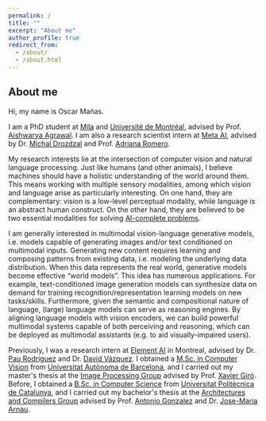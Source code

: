 ```yaml
---
permalink: /
title: ""
excerpt: "About me"
author_profile: true
redirect_from: 
  - /about/
  - /about.html
---
```


## About me

Hi, my name is Oscar Mañas.

I am a PhD student at [Mila](https://mila.quebec/en/) and [Université de Montréal](https://diro.umontreal.ca/english/home/), advised by Prof. [Aishwarya Agrawal](https://www.iro.umontreal.ca/~agrawal/). I am also a research scientist intern at [Meta AI](https://ai.meta.com/research/), advised by Dr. [Michal Drozdzal](https://www.linkedin.com/in/michal-drozdzal-a36b9b42) and Prof. [Adriana Romero](https://sites.google.com/site/adriromsor/home).

My research interests lie at the intersection of computer vision and natural language processing. Just like humans (and other animals), I believe machines should have a holistic understanding of the world around them. This means working with multiple sensory modalities, among which vision and language arise as particularly interesting. On one hand, they are complementary: vision is a low-level perceptual modality, while language is an abstract human construct. On the other hand, they are believed to be two essential modalities for solving [AI-complete problems](https://en.wikipedia.org/wiki/AI-complete).

I am generally interested in multimodal vision-language generative models, i.e. models capable of generating images and/or text conditioned on multimodal inputs. Generating new content requires learning and composing patterns from existing data, i.e. modeling the underlying data distribution. When this data represents the real world, generative models become effective “world models”. This idea has numerous applications. For example, text-conditioned image generation models can synthesize data on demand for training recognition/representation learning models on new tasks/skills. Furthermore, given the semantic and compositional nature of language, (large) language models can serve as reasoning engines. By aligning language models with vision encoders, we can build powerful multimodal systems capable of both perceiving and reasoning, which can be deployed as multimodal assistants (e.g. to aid visually-impaired users).

Previously, I was a research intern at [Element AI](https://www.elementai.com/research) in Montreal, advised by Dr. [Pau Rodríguez](https://prlz77.github.io) and Dr. [David Vázquez](http://www.david-vazquez.com). I obtained a [M.Sc. in Computer Vision](https://pagines.uab.cat/mcv) from [Universitat Autònoma de Barcelona](https://www.uab.cat), and I carried out my master's thesis at the [Image Processing Group](https://imatge.upc.edu/web/) advised by Prof. [Xavier Giró](https://imatge.upc.edu/web/people/xavier-giro). Before, I obtained a [B.Sc. in Computer Science](https://www.fib.upc.edu/en/studies/bachelors-degrees/bachelor-degree-informatics-engineering) from [Universitat Politècnica de Catalunya](https://www.upc.edu), and I carried out my bachelor's thesis at the [Architectures and Compilers Group](https://arco.e.ac.upc.edu/wiki/index.php/Main_Page) advised by Prof. [Antonio Gonzalez](https://people.ac.upc.edu/antonio) and Dr. [Jose-Maria Arnau](http://jarnau.site.ac.upc.edu).
